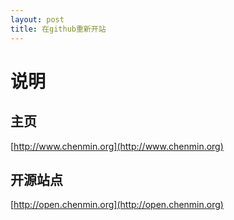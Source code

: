 ```yaml
---
layout: post
title: 在github重新开站
---
```



# 说明

## 主页
[http://www.chenmin.org](http://www.chenmin.org)

## 开源站点
[http://open.chenmin.org](http://open.chenmin.org)